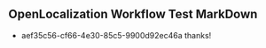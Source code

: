 ## OpenLocalization Workflow Test MarkDown
* aef35c56-cf66-4e30-85c5-9900d92ec46a thanks!

<!--HONumber=Aug16_HO3-->


